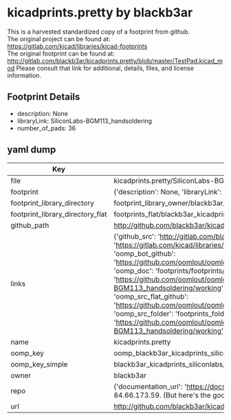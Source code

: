 # kicadprints.pretty by blackb3ar  
This is a harvested standardized copy of a footprint from github.  
The original project can be found at:  
https://gitlab.com/kicad/libraries/kicad-footprints  
The original footprint can be found at:
http://gitlab.com/blackb3ar/kicadprints.pretty/blob/master/TestPad.kicad_mod
Please consult that link for additional, details, files, and license information.  
## Footprint Details
* description: None  
* libraryLink: SiliconLabs-BGM113_handsoldering  
* number_of_pads: 36  
## yaml dump  
| Key | Value |  
| --- | --- |  
| file | kicadprints.pretty/SiliconLabs-BGM113_handsoldering.kicad_mod |  
| footprint | {'description': None, 'libraryLink': 'SiliconLabs-BGM113_handsoldering', 'number_of_pads': 36} |  
| footprint_library_directory | footprint_library_owner/blackb3ar_kicadprints.pretty |  
| footprint_library_directory_flat | footprints_flat/blackb3ar_kicadprints_siliconlabs_bgm113_handsoldering/working |  
| github_path | http://github.com/blackb3ar/kicadprints.pretty/blob/master/SiliconLabs-BGM113_handsoldering.kicad_mod |  
| links | {'github_src': 'http://gitlab.com/blackb3ar/kicadprints.pretty/blob/master/TestPad.kicad_mod', 'github_src_repo': 'https://gitlab.com/kicad/libraries/kicad-footprints', 'oomp_bot': 'footprints/blackb3ar_kicadprints_siliconlabs_bgm113_handsoldering/working', 'oomp_bot_github': 'https://github.com/oomlout/oomlout_oomp_footprint_bot/tree/main/footprints/blackb3ar_kicadprints_siliconlabs_bgm113_handsoldering/working', 'oomp_doc': 'footprints/footprints/blackb3ar/kicadprints/SiliconLabs-BGM113_handsoldering/working/', 'oomp_doc_github': 'https://github.com/oomlout/oomlout_oomp_footprint_doc/tree/main/footprints/footprints/blackb3ar/kicadprints/SiliconLabs-BGM113_handsoldering/working', 'oomp_src_flat': 'footprints_flat/footprints_flat/blackb3ar_kicadprints_siliconlabs_bgm113_handsoldering/working', 'oomp_src_flat_github': 'https://github.com/oomlout/oomlout_oomp_footprint_src/tree/main/footprints_flat/blackb3ar_kicadprints_siliconlabs_bgm113_handsoldering/working', 'oomp_src_folder': 'footprints_folder/footprints_folder/blackb3ar/kicadprints/SiliconLabs-BGM113_handsoldering/working', 'oomp_src_folder_github': 'https://github.com/oomlout/oomlout_oomp_footprint_src/tree/main/footprints_folder/blackb3ar/kicadprints/SiliconLabs-BGM113_handsoldering/working'} |  
| name | kicadprints.pretty |  
| oomp_key | oomp_blackb3ar_kicadprints_siliconlabs_bgm113_handsoldering |  
| oomp_key_simple | blackb3ar_kicadprints_siliconlabs_bgm113_handsoldering |  
| owner | blackb3ar |  
| repo | {'documentation_url': 'https://docs.github.com/rest/overview/resources-in-the-rest-api#rate-limiting', 'message': "API rate limit exceeded for 84.66.173.59. (But here's the good news: Authenticated requests get a higher rate limit. Check out the documentation for more details.)"} |  
| url | http://github.com/blackb3ar/kicadprints.pretty |  

